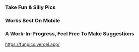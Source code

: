### Take Fun & Silly Pics
### Works Best On Mobile
### A Work-In-Progress, Feel Free To Make Suggestions
https://funpics.vercel.app/
